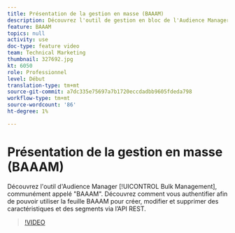 ```yaml
---
title: Présentation de la gestion en masse (BAAAM)
description: Découvrez l'outil de gestion en bloc de l'Audience Manager, communément appelé "BAAAM". Découvrez comment vous authentifier afin de pouvoir utiliser la feuille BAAAM pour créer, modifier et supprimer des caractéristiques et des segments via l’API REST.
feature: BAAAM
topics: null
activity: use
doc-type: feature video
team: Technical Marketing
thumbnail: 327692.jpg
kt: 6050
role: Professionnel
level: Début
translation-type: tm+mt
source-git-commit: a7dc335e75697a7b1720eccdadbb9605fdeda798
workflow-type: tm+mt
source-wordcount: '86'
ht-degree: 1%

---
```



# Présentation de la gestion en masse (BAAAM)

Découvrez l&#39;outil d&#39;Audience Manager [!UICONTROL Bulk Management], communément appelé &quot;BAAAM&quot;. Découvrez comment vous authentifier afin de pouvoir utiliser la feuille BAAAM pour créer, modifier et supprimer des caractéristiques et des segments via l’API REST.

>[!VIDEO](https://video.tv.adobe.com/v/327692/?quality=12&learn=on)

